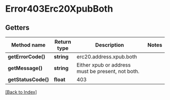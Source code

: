 # Error403Erc20XpubBoth

## Getters

Method name | Return type | Description | Notes
------------ | ------------- | ------------- | -------------
**getErrorCode()** | **string** | erc20.address.xpub.both |
**getMessage()** | **string** | Either xpub or address must be present, not both. |
**getStatusCode()** | **float** | 403 |

[[Back to Index]](../index.md)
